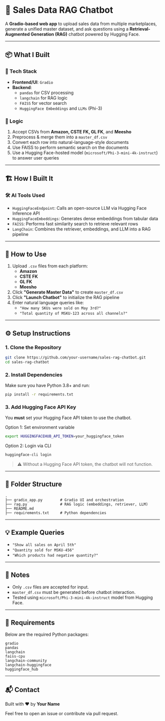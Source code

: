 # 🧠 Sales Data RAG Chatbot

A **Gradio-based web app** to upload sales data from multiple marketplaces, generate a unified master dataset, and ask questions using a **Retrieval-Augmented Generation (RAG)** chatbot powered by Hugging Face.

---

## 📦 What I Built

### 🔧 Tech Stack
- **Frontend/UI**: `Gradio`
- **Backend**: 
  - `pandas` for CSV processing
  - `langchain` for RAG logic
  - `FAISS` for vector search
  - `HuggingFace Embeddings` and `LLMs` (Phi-3)

### 🧠 Logic
1. Accept CSVs from **Amazon, CSTE FK, GL FK**, and **Meesho**
2. Preprocess & merge them into a `master_df.csv`
3. Convert each row into natural-language-style documents
4. Use FAISS to perform semantic search on the documents
5. Use a Hugging Face-hosted model (`microsoft/Phi-3-mini-4k-instruct`) to answer user queries

---

## 🏗️ How I Built It

### 🛠️ AI Tools Used
- `HuggingFaceEndpoint`: Calls an open-source LLM via Hugging Face Inference API
- `HuggingFaceEmbeddings`: Generates dense embeddings from tabular data
- `FAISS`: Performs fast similarity search to retrieve relevant rows
- `LangChain`: Combines the retriever, embeddings, and LLM into a RAG pipeline

---

## 🚀 How to Use

1. Upload `.csv` files from each platform:
   - **Amazon**
   - **CSTE FK**
   - **GL FK**
   - **Meesho**
2. Click **"Generate Master Data"** to create `master_df.csv`
3. Click **"Launch Chatbot"** to initialize the RAG pipeline
4. Enter natural language queries like:
   - `"How many SKUs were sold on May 3rd?"`
   - `"Total quantity of MSKU-123 across all channels?"`

---

## ⚙️ Setup Instructions

### 1. Clone the Repository
```bash
git clone https://github.com/your-username/sales-rag-chatbot.git
cd sales-rag-chatbot
```

### 2. Install Dependencies
Make sure you have Python 3.8+ and run:
```bash
pip install -r requirements.txt
```

### 3. Add Hugging Face API Key

You **must** set your Hugging Face API token to use the chatbot.

Option 1: Set environment variable
```bash
export HUGGINGFACEHUB_API_TOKEN=your_huggingface_token
```

Option 2: Login via CLI
```bash
huggingface-cli login
```

> ⚠️ Without a Hugging Face API token, the chatbot will not function.

---

## 📁 Folder Structure

```
.
├── gradio_app.py        # Gradio UI and orchestration
├── rag.py               # RAG logic (embeddings, retriever, LLM)
├── README.md
├── requirements.txt     # Python dependencies
```

---

## 💡 Example Queries

- `"Show all sales on April 5th"`
- `"Quantity sold for MSKU-456"`
- `"Which products had negative quantity?"`

---

## 📌 Notes

- Only `.csv` files are accepted for input.
- `master_df.csv` must be generated before chatbot interaction.
- Tested using `microsoft/Phi-3-mini-4k-instruct` model from Hugging Face.

---

## 🧾 Requirements

Below are the required Python packages:

```
gradio
pandas
langchain
faiss-cpu
langchain-community
langchain-huggingface
huggingface_hub
```

---

## 📬 Contact

Built with ❤️ by **Your Name**

Feel free to open an issue or contribute via pull request.
